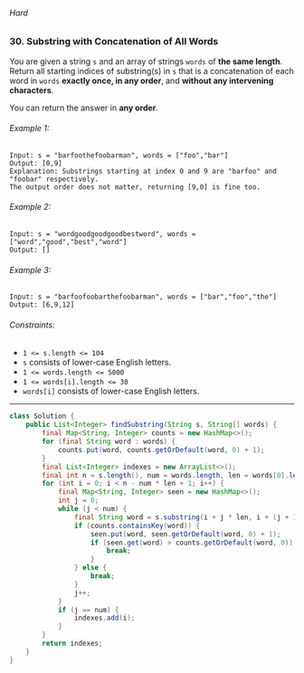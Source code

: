 ###### Hard
### 30. Substring with Concatenation of All Words

You are given a string `s` and an array of strings `words` of **the same length**. 
Return all starting indices of substring(s) in `s` that is a concatenation of each word in `words` **exactly once, in any order**, 
and **without any intervening characters**.  

You can return the answer in **any order**.


###### Example 1:
```
Input: s = "barfoothefoobarman", words = ["foo","bar"]
Output: [0,9]
Explanation: Substrings starting at index 0 and 9 are "barfoo" and "foobar" respectively.
The output order does not matter, returning [9,0] is fine too.
```

###### Example 2:
```
Input: s = "wordgoodgoodgoodbestword", words = ["word","good","best","word"]
Output: []
```

###### Example 3:
```
Input: s = "barfoofoobarthefoobarman", words = ["bar","foo","the"]
Output: [6,9,12]
``` 

###### Constraints:
- `1 <= s.length <= 104`
- `s` consists of lower-case English letters.
- `1 <= words.length <= 5000`
- `1 <= words[i].length <= 30`
- `words[i]` consists of lower-case English letters.

***

```java
class Solution {
    public List<Integer> findSubstring(String s, String[] words) {
        final Map<String, Integer> counts = new HashMap<>();
        for (final String word : words) {
            counts.put(word, counts.getOrDefault(word, 0) + 1);
        }
        final List<Integer> indexes = new ArrayList<>();
        final int n = s.length(), num = words.length, len = words[0].length();
        for (int i = 0; i < n - num * len + 1; i++) {
            final Map<String, Integer> seen = new HashMap<>();
            int j = 0;
            while (j < num) {
                final String word = s.substring(i + j * len, i + (j + 1) * len);
                if (counts.containsKey(word)) {
                    seen.put(word, seen.getOrDefault(word, 0) + 1);
                    if (seen.get(word) > counts.getOrDefault(word, 0)) {
                        break;
                    }
                } else {
                    break;
                }
                j++;
            }
            if (j == num) {
                indexes.add(i);
            }
        }
        return indexes;
    }
}
```

